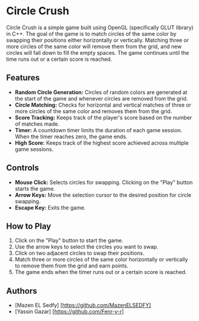 
# Circle Crush

Circle Crush is a simple game built using OpenGL (specifically GLUT library) in C++. The goal of the game is to match circles of the same color by swapping their positions either horizontally or vertically. Matching three or more circles of the same color will remove them from the grid, and new circles will fall down to fill the empty spaces. The game continues until the time runs out or a certain score is reached.

## Features
- **Random Circle Generation:** Circles of random colors are generated at the start of the game and whenever circles are removed from the grid.
- **Circle Matching:** Checks for horizontal and vertical matches of three or more circles of the same color and removes them from the grid.
- **Score Tracking:** Keeps track of the player's score based on the number of matches made.
- **Timer:** A countdown timer limits the duration of each game session. When the timer reaches zero, the game ends.
- **High Score:** Keeps track of the highest score achieved across multiple game sessions.

## Controls
- **Mouse Click:** Selects circles for swapping. Clicking on the "Play" button starts the game.
- **Arrow Keys:** Move the selection cursor to the desired position for circle swapping.
- **Escape Key:** Exits the game.

## How to Play
1. Click on the "Play" button to start the game.
2. Use the arrow keys to select the circles you want to swap.
3. Click on two adjacent circles to swap their positions.
4. Match three or more circles of the same color horizontally or vertically to remove them from the grid and earn points.
5. The game ends when the timer runs out or a certain score is reached.

## Authors
- [Mazen EL Sedfy] [https://github.com/MazenELSEDFY]
- [Yassin Gazar] [https://github.com/Fenr-y-r]

